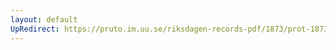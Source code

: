 ```yaml
---
layout: default
UpRedirect: https://pruto.im.uu.se/riksdagen-records-pdf/1873/prot-1873--ak--203/prot-1873--ak--203_002.pdf
---
```

